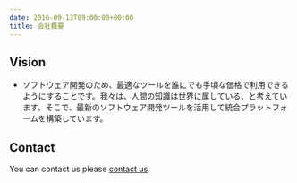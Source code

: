 ```yaml
---
date: 2016-09-13T09:00:00+00:00
title: 会社概要
---
```


## Vision
- ソフトウェア開発のため、最適なツールを誰にでも手頃な価格で利用できるようにすることです。我々は、人間の知識は世界に属している、と考えています。そこで、最新のソフトウェア開発ツールを活用して統合プラットフォームを構築しています。

## Contact
You can contact us please [contact us](mailto:hello@orangesys.io)
